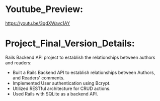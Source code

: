 # Youtube_Preview:
https://youtu.be/3gdXWavc1AY

# Project_Final_Version_Details:

Rails Backend API project to establish the relationships between authors and readers:

+ Built a Rails Backend API to establish relationships between Authors, and Readers' comments.
+ Implemented User authentication using Bcrypt.
+ Utilized RESTful architecture for CRUD actions.
+ Used Rails with SQLite as a backend API.

